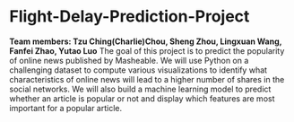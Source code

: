 # Flight-Delay-Prediction-Project
**Team members: Tzu Ching(Charlie)Chou, Sheng Zhou, Lingxuan Wang, Fanfei Zhao, Yutao Luo**
The goal of this project is to predict the popularity of online news published by Masheable. We will use Python on a challenging dataset to compute various visualizations to identify what characteristics of online news will lead to a higher number of shares in the social networks. We will also build a machine learning model to predict whether an article is popular or not and display which features are most important for a popular article.
